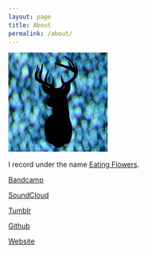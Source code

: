 ```yaml
---
layout: page
title: About
permalink: /about/
---
```


![](/assets/img/me.jpg)

I record under the name [Eating Flowers](http://eatingflowers.bandcamp.com).

[Bandcamp](http://eatingflowers.bandcamp.com)

[SoundCloud](http://soundcloud.com/eatingflowers)

[Tumblr](http://syntactical.org)

[Github](https://github.com/syntactical)

[Website](http://syntactical.github.io)
